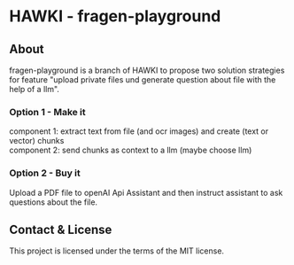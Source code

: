 # HAWKI - fragen-playground

## About

fragen-playground is a branch of HAWKI to propose two solution strategies for feature "upload private files und generate question about file with the help of a llm".

### Option 1 - Make it
component 1: extract text from file (and ocr images) and create (text or vector) chunks  
component 2: send chunks as context to a llm (maybe choose llm)  


### Option 2 - Buy it
Upload a PDF file to openAI Api Assistant and then instruct assistant to ask questions about the file.



## Contact & License

This project is licensed under the terms of the MIT license.
